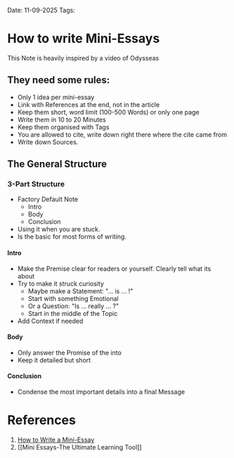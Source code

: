 Date: 11-09-2025
Tags: 

# How to write Mini-Essays

This Note is heavily inspired by a video of Odysseas

## They need some rules:

- Only 1 idea per mini-essay
- Link with References at the end, not in the article
- Keep them short, word limit (100-500 Words) or only one page
- Write them in 10 to 20 Minutes
- Keep them organised with Tags
- You are allowed to cite, write down right there where the cite came from
- Write down Sources.

## The General Structure

### 3-Part Structure

- Factory Default Note
	- Intro
	- Body
	- Conclusion
- Using it when you are stuck.
- Is the basic for most forms of writing.

#### Intro 

- Make the Premise clear for readers or yourself. Clearly tell what its about
- Try to make it struck curiosity
	- Maybe make a Statement: "... is ... !"
	- Start with something Emotional
	- Or a Question: "Is ... really ... ?"
	- Start in the middle of the Topic
- Add Context if needed

#### Body

- Only answer the Promise of the into
- Keep it detailed but short

#### Conclusion

- Condense the most important details into a final Message 

# References

1. [How to Write a Mini-Essay](https://www.youtube.com/watch?v=eCaOSNxwCsw)
2. [[Mini Essays-The Ultimate Learning Tool]]